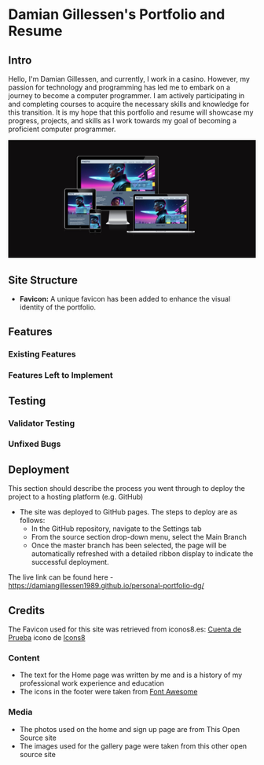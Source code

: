 # Damian Gillessen's Portfolio and Resume

## Intro

Hello, I'm Damian Gillessen, and currently, I work in a casino. However, my passion for technology and programming has led me to embark on a journey to become a computer programmer. I am actively participating in and completing courses to acquire the necessary skills and knowledge for this transition. It is my hope that this portfolio and resume will showcase my progress, projects, and skills as I work towards my goal of becoming a proficient computer programmer.

![Responsive Mockup](https://github.com/DamianGillessen1989/personal-portfolio-dg/blob/main/docs/amiresponsiveimage.png)

## Site Structure

- **Favicon:** A unique favicon has been added to enhance the visual identity of the portfolio.

## Features 

### Existing Features

### Features Left to Implement

## Testing 

### Validator Testing 

### Unfixed Bugs

## Deployment

This section should describe the process you went through to deploy the project to a hosting platform (e.g. GitHub) 

- The site was deployed to GitHub pages. The steps to deploy are as follows: 
  - In the GitHub repository, navigate to the Settings tab 
  - From the source section drop-down menu, select the Main Branch
  - Once the master branch has been selected, the page will be automatically refreshed with a detailed ribbon display to indicate the successful deployment. 

The live link can be found here - https://damiangillessen1989.github.io/personal-portfolio-dg/ 

## Credits 

The Favicon used for this site was retrieved from iconos8.es:
<a target="_blank" href="https://icons8.com/icon/kvqTlMRogUYm/cuenta-de-prueba">Cuenta de Prueba</a> icono de <a target="_blank" href="https://icons8.com">Icons8</a>


### Content 

- The text for the Home page was written by me and is a history of my professional work experience and education
- The icons in the footer were taken from [Font Awesome](https://fontawesome.com/)

### Media

- The photos used on the home and sign up page are from This Open Source site
- The images used for the gallery page were taken from this other open source site

